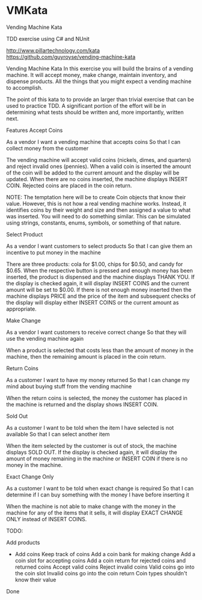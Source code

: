 # VMKata
Vending Machine Kata

TDD exercise using C# and NUnit

http://www.pillartechnology.com/kata
https://github.com/guyroyse/vending-machine-kata


Vending Machine Kata
In this exercise you will build the brains of a vending machine. It will accept money, make change, maintain inventory, and dispense products. All the things that you might expect a vending machine to accomplish.

The point of this kata to to provide an larger than trivial exercise that can be used to practice TDD. A significant portion of the effort will be in determining what tests should be written and, more importantly, written next.

Features
Accept Coins

As a vendor
I want a vending machine that accepts coins
So that I can collect money from the customer

The vending machine will accept valid coins (nickels, dimes, and quarters) and reject invalid ones (pennies). When a valid coin is inserted the amount of the coin will be added to the current amount and the display will be updated. When there are no coins inserted, the machine displays INSERT COIN. Rejected coins are placed in the coin return.

NOTE: The temptation here will be to create Coin objects that know their value. However, this is not how a real vending machine works. Instead, it identifies coins by their weight and size and then assigned a value to what was inserted. You will need to do something similar. This can be simulated using strings, constants, enums, symbols, or something of that nature.

Select Product

As a vendor
I want customers to select products
So that I can give them an incentive to put money in the machine

There are three products: cola for $1.00, chips for $0.50, and candy for $0.65. When the respective button is pressed and enough money has been inserted, the product is dispensed and the machine displays THANK YOU. If the display is checked again, it will display INSERT COINS and the current amount will be set to $0.00. If there is not enough money inserted then the machine displays PRICE and the price of the item and subsequent checks of the display will display either INSERT COINS or the current amount as appropriate.

Make Change

As a vendor
I want customers to receive correct change
So that they will use the vending machine again

When a product is selected that costs less than the amount of money in the machine, then the remaining amount is placed in the coin return.

Return Coins

As a customer
I want to have my money returned
So that I can change my mind about buying stuff from the vending machine

When the return coins is selected, the money the customer has placed in the machine is returned and the display shows INSERT COIN.

Sold Out

As a customer
I want to be told when the item I have selected is not available
So that I can select another item

When the item selected by the customer is out of stock, the machine displays SOLD OUT. If the display is checked again, it will display the amount of money remaining in the machine or INSERT COIN if there is no money in the machine.

Exact Change Only

As a customer
I want to be told when exact change is required
So that I can determine if I can buy something with the money I have before inserting it

When the machine is not able to make change with the money in the machine for any of the items that it sells, it will display EXACT CHANGE ONLY instead of INSERT COINS.

TODO:

Add products
- Add coins
Keep track of coins
Add a coin bank for making change
Add a coin slot for accepting coins
Add a coin return for rejected coins and returned coins
Accept valid coins
Reject invalid coins
Valid coins go into the coin slot
Invalid coins go into the coin return
Coin types shouldn't know their value


Done

